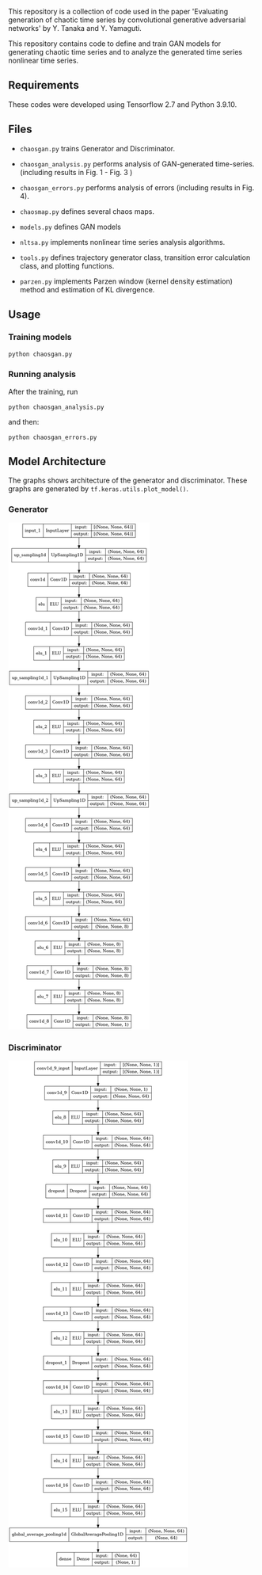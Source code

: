 This repository is a collection of code used in the paper 'Evaluating generation of chaotic time series by convolutional generative adversarial networks' by Y. Tanaka and Y. Yamaguti. 

This repository contains code to define and train GAN models for generating chaotic time series and to analyze the generated time series nonlinear time series.


## Requirements

These codes were developed using Tensorflow 2.7 and Python 3.9.10.

## Files

- `chaosgan.py` trains Generator and Discriminator.

- `chaosgan_analysis.py` performs analysis of GAN-generated time-series. (including results in Fig. 1 - Fig. 3 )

- `chaosgan_errors.py` performs analysis of errors (including results in Fig. 4).

- `chaosmap.py` defines several chaos maps.

- `models.py` defines GAN models

- `nltsa.py` implements nonlinear time series analysis algorithms.

- `tools.py` defines trajectory generator class, transition error calculation class, and plotting functions.

- `parzen.py` implements Parzen window (kernel density estimation) method and estimation of KL divergence.



## Usage

### Training models

```
python chaosgan.py
```

### Running analysis

After the training, run

```
python chaosgan_analysis.py
```

and then: 

```
python chaosgan_errors.py
```



## Model Architecture


The graphs shows architecture of the generator and discriminator.
These graphs are generated by  `tf.keras.utils.plot_model()`.

### Generator
![generator graph](generator.png)

### Discriminator

![discriminator graph](discriminator.png)